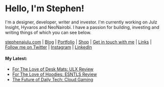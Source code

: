   <!-- Hello there! Feel free to make this your own but kindly don't use my data. Attributions are welcomed & appreciated --> 

# Hello, I'm Stephen!

I'm a designer, developer, writer and investor. I'm currently working on Julz Insight, Hyvaros and NeoNairobi. I have a passion for building, investing and writing things of which you can see below.

[stephenajulu.com](https://stephenajulu.com) | [Blog](https://stephenajulu.com/blog) | [Portfolio](https://stephenajulu.com/portfolio) | [Shop](https://stephenajulu.com/store) | [Get in touch with me](https://stephenajulu.com/contact) | [Links](https://stephenajulu.com/links) | [Follow me on Twitter](https://twitter.com/stephenajulu) | [Instagram](https://instagram.com/stephenajulu) | [LinkedIn](https://linkedin.com/in/stephenajulu)

#### My Latest:

<!-- BLOG-POST-LIST:START -->
- [For The Love of Desk Mats: ULX Review](https://stephenajulu.com/blog/for-the-love-of-desk-mats-ulx-review/)
- [For The Love of Hoodies: ESNTLS Review](https://stephenajulu.com/blog/for-the-love-of-hoodies-esntls-review/)
- [The Future of Daily Tech: Cloud Gaming](https://stephenajulu.com/blog/the-future-of-daily-tech-cloud-gaming/)
<!-- BLOG-POST-LIST:END -->


